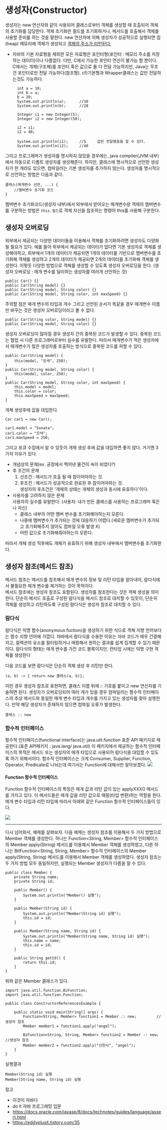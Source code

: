 # 생성자(Constructor)  
생성자는 new 연산자와 같이 사용되어 클래스로부터 객체를 생성할 때 호출되어 객체의 초기화를 담당한다. 객체 초기화란 필드를 초기화하거나, 메서드를 호출해서 객체를 사용할 준비를 하는 것을 말한다. new 연산자에 의해 생성자가 성공적으로 실행되면 힙(heap) 메모리에 객체가 생성되고 <u>객체의 주소가 리턴된다.</u>  

+ 자바의 기본 자료형을 제외한 모든 자료형은 포인터형(포인터 : 메모리 주소를 저장하는 데이터)이나 다름없다. 다만, C에서 가능한 포인터 연산이 불가능 할 뿐이다. C에서는 개체(구조체)를 포인터 혹은 값으로 둘 다 전달 가능하지만, Java는 무조건 포인터로만 전달 가능하다(참조형). cf)기본형과 Wrapper클래스는 값만 전달하는것도 가능하다.   

		int a = 10;
		int b = a;
		b = 20;
		System.out.println(a);		//10
		System.out.println(b);		//20
		
		Integer i1 = new Integer(5);
		Integer i2 = new Integer(50);
		
		i2 = i1;
		i2 = 40;
		
		System.out.println(i1);		//5		값만 전달됐음을 알 수 있다.
		System.out.println(i2);		//40

그리고 프로그래머가 생성자를 명시하지 않았을 경우에는, java compiler(JVM 내부)에서 자동으로 디폴트 생성자를 생성해준다. 하지만, 클래스에 명시적으로 선언한 생성자가 한 개라도 있으면, 컴파일러는 기본 생성자를 추가하지 않는다. 생성자를 명시적으로 선언하는 방법은 다음과 같다.

	클래스(매개변수 선언, ...) {
		//멤버변수 초기화 코드  
	}
   
멤버변수 초기화코드(생성자 내부)에서 외부에서 받아오는 매개변수랑 객체의 멤버변수를 구분하는 방법은 `this.필드`로 객체 자신을 참조하는 명령어 this를 사용해 구분한다. 

## 생성자 오버로딩
외부에서 제공되는 다양한 데이터들을 이용해서 객체를 초기화하려면 생성자도 다양화될 필요가 있다. 예를 들어 외부에서 제공되는 데이터가 없다면 기본 생성자로 객체를 생성해야하고, 외부에서 1개의 데이터가 제공되면 1개의 데이터를 기반으로 멤버변수를 초기화해 객체를 생성하고 2개의 데이터가 제공되면 2개의 데이터를 초기화해 객체를 생성한다. 이렇듯 다양한 방법으로 객체를 생성할 수 있도록 생성자 오버로딩을 한다. (생성자 오버로딩 : 매개 변수를 달리하는 생성자를 여러개 선언하는 것)   

	public Car() {}
	public Car(String model) {}
	public Car(String model, String color) {}
	public Car(String model, String color, int maxSpeed) {}

주의할 점은 매개 변수의 타입과 개수 그리고 선언된 순서가 똑같을 경우 매개변수 이름만 바꾸는 것은 생성자 오버로딩이라고 볼 수 없다.

	public Car(String color, String model) {}
	public Car(String model, String color) {}

생성자 오버로딩이 많아질 경우 생성자 간의 중복된 코드가 발생할 수 있다. 중복된 코드는 협업 시 다른 프로그래머로부터 실수를 유발한다. 따라서 매개변수가 적은 생성자에서 매개변수가 많은 생성자를 호출하는 방식으로 중복된 코드를 피할 수 있다. 

	public Car(String model) {
		this(model, "은색", 250);
	}
	public Car(String model, String color) {
		this(model, color, 250);
	}
	public Car(String model, String color, int maxSpeed) {
		this.model = model;
		this.color = color;
		this.maxSpeed = maxSpeed;
	}
개체 생성후에 값을 대입한다.  
	
	Car car1 = new Car();
	
	car1.model = "Sonata";
	car1.color = "은색";
	car1.maxSpeed = 250;
그리고 포큐 수업에서 알 수 있듯이 개체 생성 후에 값을 대입하면 좋지 않다. 거기엔 3가지 이유가 있다.    

+  개념상의 문제(ex. 공장에서 찍어낸 물건이 속이 비었다?)  
+  후 조건의 문제  
	1. 선조건 : 메서드가 호출 될 때 참이어야하는 것. 
	2. 후조건 : 메서드가 성공적으로 완료된 후 참이어야하는 것.   
생성자의 후조건은 '개체의 상태는 개체의 생성과 동시에 유효하다'이다. 
+  사용자를 고려하지 않은 문제  
사용자의 실수를 유발한다. (사용자: 내가 만든 클래스를 사용하는 프로그래머 혹은 나 자신)
	+ 클래스 내부의 어떤 멤버 변수를 초기화해야하는지 모른다.
	+ 나중에 멤버변수가 추가되는 것에 대응하기 어렵다.(새로운 멤버변수가 추가되고 초기화해주지 않아도 컴파일 오류 발생 X)
	+ 어떤 값으로 초기화해줘야하는지 모른다.

따라서 개체 생성 직후에도 개체가 유효하기 위해 생성자 내부에서 멤버변수를 초기화한다.

## 생성자 참조(메서드 참조)
메서드 참조는 메서드를 참조해서 매개 변수의 정보 및 리턴 타입을 알아내어, 람다식에서 불필요한 매개 변수를 제거하는 것이 목적이다.  
메서드 참조에는 생성자 참조도 포함된다. 생성자를 참조한다는 것은 객체 생성을 의미한다. 단순히 메서드 호출로 구성된 람다식을 메서드 참조로 대치할 수 있듯이, 단순히 객체를 생성하고 리턴하도록 구성된 람다식은 생성자 참조로 대치할 수 있다.
### 람다식
람다식은 익명 함수(anonymous fuction)을 생성하기 위한 식으로 객체 지향 언어보다는 함수 지향 언어에 가깝다. 자바에서 람다식을 수용한 이유는 자바 코드가 매우 간결해지고, 컬렉션의 요소를 필터링하거나 매핑해서 원하는 결과를 쉽게 집계할 수 있기 때문이다. 람다식의 형태는 매개 변수를 가진 코드 블록이지만, 런타임 시에는 익명 구현 객체를 생성한다

다음 코드를 보면 람다식은 단순히 객체 생성 후 리턴만 한다.  

	(a, b) -> { return new 클래스(a, b)};

이런 경우 생성자 참조로 표현하면, 클래스 이름 뒤에 :: 기호를 붙이고 new 연산자를 기술하면 된다. 생성자가 오버로딩되어 여러 개가 있을 경우 컴파일러는 함수적 인터페이스의 추상 메서드와 동일한 매개 변수 타입과 개수를 가지고 있는 생성자를 찾아 실행한다. 만약 해당 생성자가 존재하지 않으면 컴파일 오류가 발생한다.  

	클래스 :: new 
 
### 함수적 인터페이스 
함수적 인터페이스(functional interface)는 java.util.function 표준 API 패키지로 제공한다.(표준 API패키지 : java.lang/ java.util) 이 패키지에서 제공하는 함수적 인터페이스의 목적은 메서드 또는 생성자의 매개 타입으로 사용되어 람다식을 대입할 수 있도록 하기 위해서이다. 함수적 인터페이스는 크게 Consumer, Supplier, Function, Operator, Predicate로 나뉘는데 여기서는 Function에 대해서만 알아보겠다.
![](https://t1.daumcdn.net/cfile/tistory/217E3E3658B03FCC0F)

#### Function 함수적 인터페이스
Function 함수적 인터페이스의 특징은 매개 값과 리턴 값이 있는 applyXXX() 메서드를 가지고 있다. 이 메서드들은 매개 값을 리턴 값으로 매핑(타입 변환)하는 역할을 한다.
매개 변수 타입과 리턴 타입에 따라서 아래와 같은 Function 함수적 인터페이스들이 있다.

![](https://t1.daumcdn.net/cfile/tistory/241F824F55FF967109)


---
다시 넘어와서, 예제를 살펴보자. 다음 예제는 생성자 참조를 이용해서 두 가지 방법으로 Member 객체를 생성한다. 하나는 Function<String, Member> 함수적 인터페이스의 Member apply(String) 메서드를 이용해서 Member 객체를 생성하였고, 다른 하나는 BitFunction<String, String, Member> 함수적 인터페이스의 Member apply(String, String) 메서드를 이용해서 Member 객체를 생성하였다. 생성자 참조는 두 가지 방법 모두 동일하지만, 실행되는 Member 생성자가 다름을 알 수 있다.

	public class Member {
		private String name;
		private String id;
	
		public Member() {
			System.out.println("Member() 실행");
		}
	
		public Member(String id) {
			System.out.println("Member(String id) 실행");
			this.id = id;
		}
	
		public Member(String name, String id) {
			System.out.println("Member(String name, String id) 실행");
			this.name = name;
			this.id = id;
		}
	
		public String getId() {
			return this.id;
		}
	}
위와 같은 Member 클래스가 있다.

	import java.util.function.BiFunction;
	import java.util.function.Function;

	public class ConstructorReferencesExample {

		public static void main(String[] args) {
			Function<String, Member> function1 = Member :: new;			//생성자 참조
			Member member1 = function1.apply("angel");
		
			BiFunction<String, String, Member> function2 = Member :: new;		//생성자 참조
			Member member2 = function2.apply("신천사", "angel");
		}
	}

실행결과 

	Member(String id) 실행
	Member(String name, String id) 실행



  
참고 

+  이것이 자바다  
+  do it 자바 프로그래밍 입문  
+  https://docs.oracle.com/javase/8/docs/technotes/guides/language/assert.html
+ https://eddyplusit.tistory.com/35
